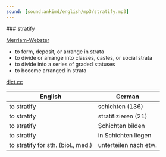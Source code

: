 ```yaml
---
sound: [sound:ankimd/english/mp3/stratify.mp3]
---
```


\### stratify

[Merriam-Webster](https://www.merriam-webster.com/dictionary/stratify)

- to form, deposit, or arrange in strata
- to divide or arrange into classes, castes, or social strata
- to divide into a series of graded statuses
- to become arranged in strata

[dict.cc](https://www.dict.cc/stratify)

| English        | German       |
| -------------- | ------------ |
| to stratify | schichten (136) |
| to stratify | stratifizieren (21) |
| to stratify | Schichten bilden |
| to stratify | in Schichten liegen |
| to stratify for sth. (biol., med.) | unterteilen nach etw. |
